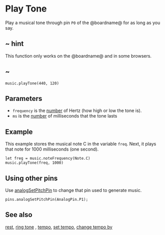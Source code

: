 # Play Tone

Play a musical tone through pin ``P0`` of the @boardname@ for as long as you say.

## ~ hint

This function only works on the @boardname@ and in some browsers.

## ~

```sig
music.playTone(440, 120)
```

## Parameters

* ``frequency`` is the [number](/types/number) of Hertz (how high or low the tone is).
* ``ms`` is the [number](/types/number) of milliseconds that the tone lasts

## Example

This example stores the musical note C in the variable `freq`.
Next, it plays that note for 1000 milliseconds (one second).

```blocks
let freq = music.noteFrequency(Note.C)
music.playTone(freq, 1000)
```


## Using other pins

Use [analogSetPitchPin](/makecode-blockeditor/reference/pins/analog-set-pitch-pin) to change that pin used to generate music.

```blocks
pins.analogSetPitchPin(AnalogPin.P1);
```

## See also

[rest](/makecode-blockeditor/reference/music/rest), [ring tone](/makecode-blockeditor/reference/music/ring-tone) , [tempo](/makecode-blockeditor/reference/music/tempo), [set tempo](/makecode-blockeditor/reference/music/set-tempo), 
[change tempo by](/makecode-blockeditor/reference/music/change-tempo-by)

